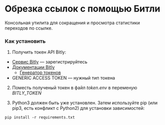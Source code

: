 # Обрезка ссылок с помощью Битли

Консольная утилита для сокращения и просмотра статистики переходов по ссылке.

### Как установить

1. Получить токен API Bitly:

- [Сервис Bitly](https://bit.ly/) — зарегистрируйтесь
- [Документации Bitly](https://dev.bitly.com/get_started.html)
  - [Генератор токенов](https://bitly.com/a/oauth_apps)
- GENERIC ACCESS TOKEN — нужный тип токена

2. Поместь полученый токен в файл _token.env_ в переменую _BITLY_TOKEN_

3. Python3 должен быть уже установлен. Затем используйте pip (или pip3, есть конфликт с Python2) для установки зависимостей:
```
pip install -r requirements.txt
```
